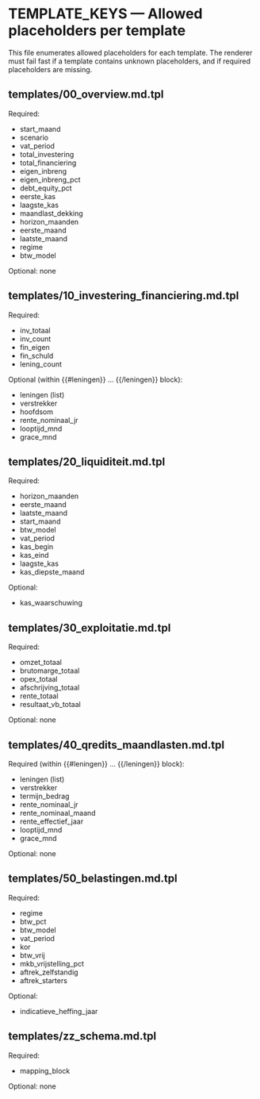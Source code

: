 # TEMPLATE_KEYS — Allowed placeholders per template

This file enumerates allowed placeholders for each template. The renderer must fail fast if a template contains unknown placeholders, and if required placeholders are missing.

## templates/00_overview.md.tpl

Required:
- start_maand
- scenario
- vat_period
- total_investering
- total_financiering
- eigen_inbreng
- eigen_inbreng_pct
- debt_equity_pct
- eerste_kas
- laagste_kas
- maandlast_dekking
- horizon_maanden
- eerste_maand
- laatste_maand
- regime
- btw_model

Optional: none

## templates/10_investering_financiering.md.tpl

Required:
- inv_totaal
- inv_count
- fin_eigen
- fin_schuld
- lening_count

Optional (within {{#leningen}} ... {{/leningen}} block):
- leningen (list)
- verstrekker
- hoofdsom
- rente_nominaal_jr
- looptijd_mnd
- grace_mnd

## templates/20_liquiditeit.md.tpl

Required:
- horizon_maanden
- eerste_maand
- laatste_maand
- start_maand
- btw_model
- vat_period
- kas_begin
- kas_eind
- laagste_kas
- kas_diepste_maand

Optional:
- kas_waarschuwing

## templates/30_exploitatie.md.tpl

Required:
- omzet_totaal
- brutomarge_totaal
- opex_totaal
- afschrijving_totaal
- rente_totaal
- resultaat_vb_totaal

Optional: none

## templates/40_qredits_maandlasten.md.tpl

Required (within {{#leningen}} ... {{/leningen}} block):
- leningen (list)
- verstrekker
- termijn_bedrag
- rente_nominaal_jr
- rente_nominaal_maand
- rente_effectief_jaar
- looptijd_mnd
- grace_mnd

Optional: none

## templates/50_belastingen.md.tpl

Required:
- regime
- btw_pct
- btw_model
- vat_period
- kor
- btw_vrij
- mkb_vrijstelling_pct
- aftrek_zelfstandig
- aftrek_starters

Optional:
- indicatieve_heffing_jaar

## templates/zz_schema.md.tpl

Required:
- mapping_block

Optional: none

